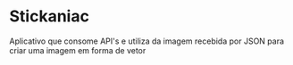 # Stickaniac
 
 
 Aplicativo que consome API's e utiliza da imagem recebida por JSON para criar uma imagem em forma de vetor
